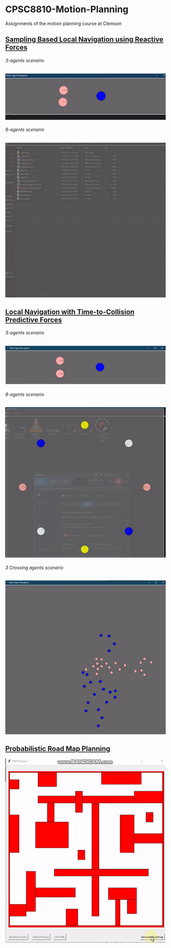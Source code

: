 # CPSC8810-Motion-Planning
Assignments of the motion planning course at Clemson

## [Sampling Based Local Navigation using Reactive Forces](https://rb.gy/5wlyeo)
###### 3-agents scenario
![](https://github.com/anaskhan496/CPSC8810-Motion-Planning/blob/master/1-Sampling-Based-Local-Navigation/p1-3.gif)

###### 8-agents scenario
![](https://github.com/anaskhan496/CPSC8810-Motion-Planning/blob/master/1-Sampling-Based-Local-Navigation/p1-8.gif)

## [Local Navigation with Time-to-Collision Predictive Forces](https://rb.gy/x2c8cj)
###### 3-agents scenario 
![](https://github.com/anaskhan496/CPSC8810-Motion-Planning/blob/master/2-Local-Navigation-with-TTC-forces/p2-3.gif)

###### 8-agents scenario
![](https://github.com/anaskhan496/CPSC8810-Motion-Planning/blob/master/2-Local-Navigation-with-TTC-forces/p2-8.gif)

###### 3 Crossing agents scenario
![](https://github.com/anaskhan496/CPSC8810-Motion-Planning/blob/master/2-Local-Navigation-with-TTC-forces/p2-crossing.gif)

## [Probabilistic Road Map Planning](https://rb.gy/ig8ton)
![](https://github.com/anaskhan496/CPSC8810-Motion-Planning/blob/master/4-Probabilistic-Road-Map-Planner/p4-prm.gif)

